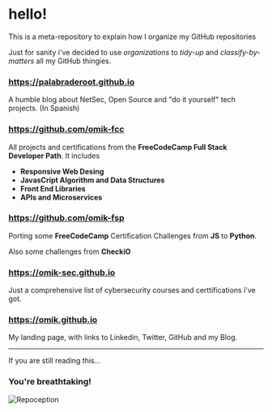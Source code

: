# hello!
This is a meta-repository to explain how I organize my GitHub repositories

Just for sanity i've decided to use *organizations* to *tidy-up* and *classify-by-matters* all my GitHub thingies.

### https://palabraderoot.github.io

A humble blog about NetSec, Open Source and "do it yourself" tech projects. (In Spanish)

### https://github.com/omik-fcc 

All projects and certifications from the **FreeCodeCamp Full Stack Developer Path**. It includes

+ **Responsive Web Desing**
+ **JavasCript Algorithm and Data Structures** 
+ **Front End Libraries**
+ **APIs and Microservices**

### https://github.com/omik-fsp

Porting some **FreeCodeCamp** Certification Challenges from **JS** to **Python**.

Also some challenges from **CheckiO**

### https://omik-sec.github.io

 Just a comprehensive list of cybersecurity courses and certtifications i've got.

### https://omik.github.io

My landing page, with links to Linkedin, Twitter, GitHub and my Blog.

----

If you are still reading this...

### You're breathtaking!

![Repoception](https://i.imgur.com/SOJSg5p.png)

